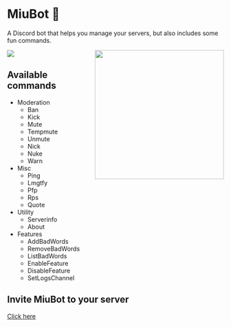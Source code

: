 # MiuBot 🤖
A Discord bot that helps you manage your servers, but also includes some fun commands.

<img src="https://forthebadge.com/images/badges/built-with-love.svg" align="center">


<img src="https://yt3.ggpht.com/-4feLfBun-a0/AAAAAAAAAAI/AAAAAAAAAAA/-KeJnVNmBfg/s900-c-k-no-mo-rj-c0xffffff/photo.jpg" width="300" align="right">

## Available commands

* Moderation
    - Ban
    - Kick
    - Mute
    - Tempmute
    - Unmute
    - Nick
    - Nuke
    - Warn
* Misc
    - Ping
    - Lmgtfy
    - Pfp
    - Rps
    - Quote
* Utility
    - Serverinfo
    - About
* Features
    - AddBadWords
    - RemoveBadWords
    - ListBadWords
    - EnableFeature
    - DisableFeature
    - SetLogsChannel

## Invite MiuBot to your server
[Click here](https://discordapp.com/oauth2/authorize?client_id=535082208667369482&scope=bot&permissions=2146958847)
